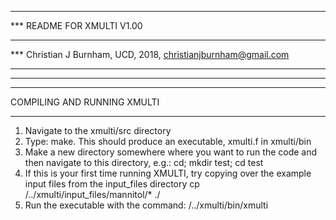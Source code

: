 **************************************************************
***     README FOR XMULTI V1.00
***
***     Christian J Burnham, UCD, 2018, christianjburnham@gmail.com
***
**************************************************************

*********************
COMPILING AND RUNNING XMULTI
*********************

1) Navigate to the xmulti/src directory
2) Type: make. This should produce an executable, xmulti.f in xmulti/bin
3) Make a new directory somewhere where you want to run the code and then navigate to this directory,
e.g.: cd; mkdir test; cd test
2) If this is your first time running XMULTI, try copying over the example input files from the input_files directory
cp /../xmulti/input_files/mannitol/* ./
3) Run the executable with the command:
/../xmulti/bin/xmulti
